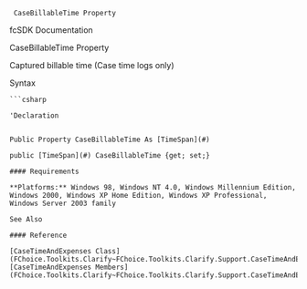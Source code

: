 ﻿     CaseBillableTime Property                                                   

fcSDK Documentation

CaseBillableTime Property

Captured billable time (Case time logs only)

Syntax

```vbnet
```csharp

'Declaration
 

Public Property CaseBillableTime As [TimeSpan](#)

public [TimeSpan](#) CaseBillableTime {get; set;}

#### Requirements

**Platforms:** Windows 98, Windows NT 4.0, Windows Millennium Edition, Windows 2000, Windows XP Home Edition, Windows XP Professional, Windows Server 2003 family

See Also

#### Reference

[CaseTimeAndExpenses Class](FChoice.Toolkits.Clarify~FChoice.Toolkits.Clarify.Support.CaseTimeAndExpenses.md)  
[CaseTimeAndExpenses Members](FChoice.Toolkits.Clarify~FChoice.Toolkits.Clarify.Support.CaseTimeAndExpenses_members.md)